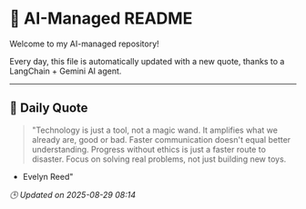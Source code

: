 # 🧠 AI-Managed README

Welcome to my AI-managed repository!

Every day, this file is automatically updated with a new quote, thanks to a LangChain + Gemini AI agent.

---

## 📅 Daily Quote

> "Technology is just a tool, not a magic wand.
It amplifies what we already are, good or bad.
Faster communication doesn't equal better understanding.
Progress without ethics is just a faster route to disaster.
Focus on solving real problems, not just building new toys.
- Evelyn Reed"

*🕒 Updated on 2025-08-29 08:14*